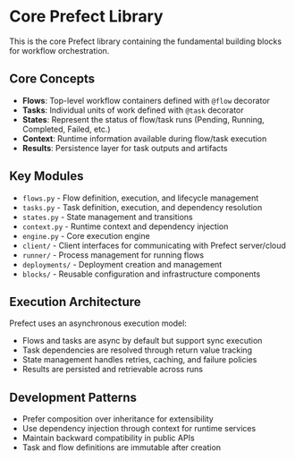 # Core Prefect Library

This is the core Prefect library containing the fundamental building blocks for workflow orchestration.

## Core Concepts

- **Flows**: Top-level workflow containers defined with `@flow` decorator
- **Tasks**: Individual units of work defined with `@task` decorator  
- **States**: Represent the status of flow/task runs (Pending, Running, Completed, Failed, etc.)
- **Context**: Runtime information available during flow/task execution
- **Results**: Persistence layer for task outputs and artifacts

## Key Modules

- `flows.py` - Flow definition, execution, and lifecycle management
- `tasks.py` - Task definition, execution, and dependency resolution
- `states.py` - State management and transitions
- `context.py` - Runtime context and dependency injection
- `engine.py` - Core execution engine
- `client/` - Client interfaces for communicating with Prefect server/cloud
- `runner/` - Process management for running flows
- `deployments/` - Deployment creation and management
- `blocks/` - Reusable configuration and infrastructure components

## Execution Architecture

Prefect uses an asynchronous execution model:
- Flows and tasks are async by default but support sync execution
- Task dependencies are resolved through return value tracking
- State management handles retries, caching, and failure policies
- Results are persisted and retrievable across runs

## Development Patterns

- Prefer composition over inheritance for extensibility
- Use dependency injection through context for runtime services
- Maintain backward compatibility in public APIs
- Task and flow definitions are immutable after creation 